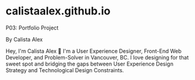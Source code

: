 # calistaalex.github.io

P03: Portfolio Project

By Calista Alex

Hey, I'm Calista Alex 👋 I'm a User Experience Designer, Front-End Web Developer, and Problem-Solver in Vancouver, BC. I love designing for that sweet spot and bridging the gaps between User Experience Design Strategy and Technological Design Constraints.
